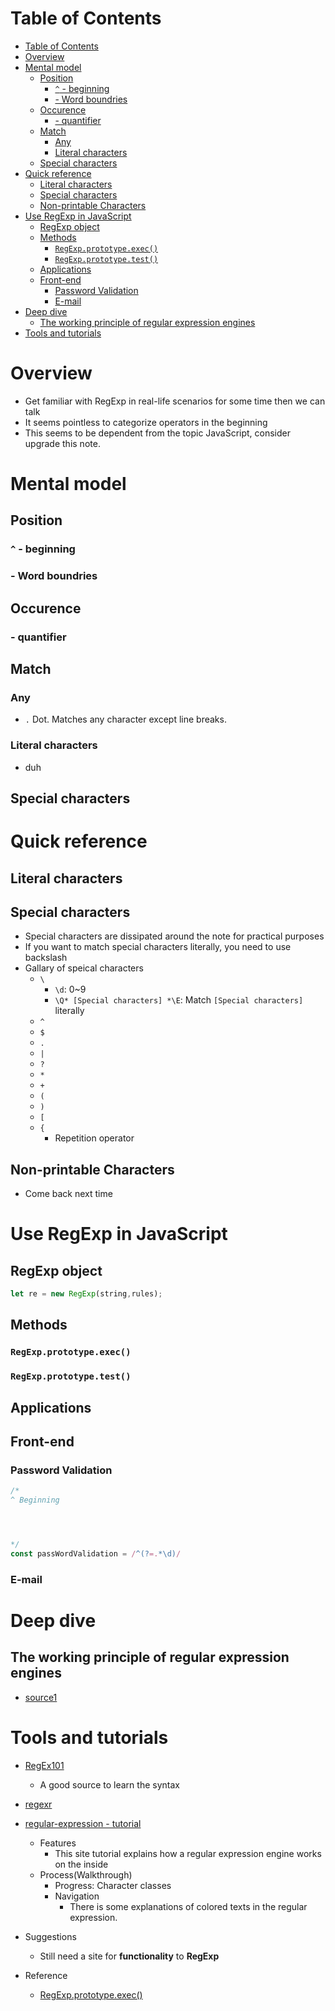# Table of Contents
- [Table of Contents](#table-of-contents)
- [Overview](#overview)
- [Mental model](#mental-model)
  - [Position](#position)
    - [```^``` - beginning](#---beginning)
    - [- Word boundries](#ulliword-boundriesliul)
  - [Occurence](#occurence)
    - [- quantifier](#ulliquantifierliul)
  - [Match](#match)
    - [Any](#any)
    - [Literal characters](#literal-characters)
  - [Special characters](#special-characters)
- [Quick reference](#quick-reference)
  - [Literal characters](#literal-characters-1)
  - [Special characters](#special-characters-1)
  - [Non-printable Characters](#non-printable-characters)
- [Use RegExp in JavaScript](#use-regexp-in-javascript)
  - [RegExp object](#regexp-object)
  - [Methods](#methods)
    - [```RegExp.prototype.exec()```](#regexpprototypeexec)
    - [```RegExp.prototype.test()```](#regexpprototypetest)
  - [Applications](#applications)
  - [Front-end](#front-end)
    - [Password Validation](#password-validation)
    - [E-mail](#e-mail)
- [Deep dive](#deep-dive)
  - [The working principle of regular expression engines](#the-working-principle-of-regular-expression-engines)
- [Tools and tutorials](#tools-and-tutorials)


# Overview
- Get familiar with RegExp in real-life scenarios for some time then we can talk
- It seems pointless to categorize operators in the beginning
- This seems to be dependent from the topic JavaScript, consider upgrade this note.

# Mental model
## Position
### ```^``` - beginning
### - Word boundries
## Occurence
### - quantifier
## Match
### Any
- ```.``` Dot. Matches any character except line breaks.
### Literal characters
- duh
## Special characters

# Quick reference
## Literal characters
## Special characters
- Special characters are dissipated around the note for practical purposes
- If you want to match special characters literally, you need to use backslash
- Gallary of speical characters
  - ```\```
    - ```\d```: 0~9
    - ```\Q* [Special characters] *\E```: Match ```[Special characters]``` literally
  - ```^```
  - ```$```
  - ```.```
  - ```|```
  - ```?```
  - ```*```
  - ```+```
  - ```(```
  - ```)```
  - ```[```
  - ```{```
    - Repetition operator
## Non-printable Characters
- Come back next time
# Use RegExp in JavaScript
## RegExp object
```javascript
let re = new RegExp(string,rules);
```
## Methods
### ```RegExp.prototype.exec()```
### ```RegExp.prototype.test()```

## Applications
## Front-end
### Password Validation
```javascript
/*
^ Beginning




*/
const passWordValidation = /^(?=.*\d)/

```
### E-mail


# Deep dive
## The working principle of regular expression engines
- [source1](https://www.regular-expressions.info/engine.html)

# Tools and tutorials
- [RegEx101](https://regex101.com/)
  - A good source to learn the syntax
- [regexr](regexr.com)
- [regular-expression - tutorial](https://www.regular-expressions.info/tutorial.html)
  - Features
    - This site tutorial explains how a regular expression engine works on the inside
  - Process(Walkthrough)
    - Progress: Character classes
    - Navigation
      - There is some explanations of colored texts in the regular expression.
- Suggestions
  - Still need a site for **functionality** to **RegExp**

- Reference
  - [RegExp.prototype.exec()](https://developer.mozilla.org/en-US/docs/Web/JavaScript/Reference/Global_Objects/RegExp/exec)